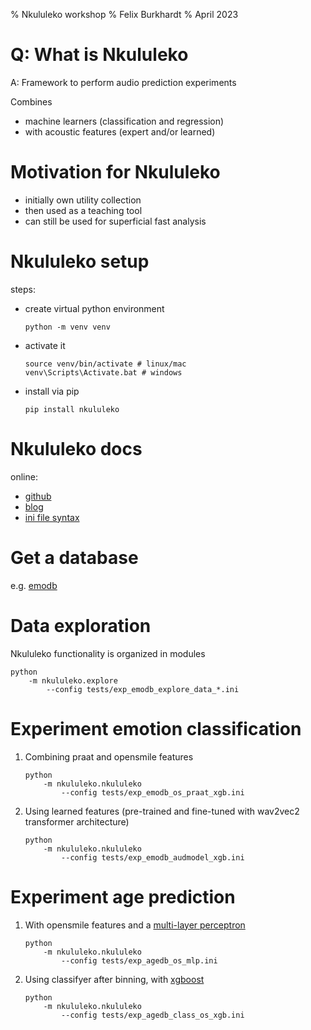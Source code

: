 % Nkululeko workshop
% Felix Burkhardt
% April 2023

# Q: What is Nkululeko

A: Framework to perform audio prediction experiments

Combines 

* machine learners (classification and regression) 
* with acoustic features (expert and/or learned)

# Motivation for Nkululeko

* initially own utility collection
* then used as a teaching tool
* can still be used for superficial fast analysis

# Nkululeko setup

steps:

* create virtual python environment
 
    ```
    python -m venv venv
    ```
* activate it
 
    ```
    source venv/bin/activate # linux/mac
    venv\Scripts\Activate.bat # windows
    ```
* install via pip 
  
    ```
    pip install nkululeko
    ```

# Nkululeko docs

online:

* [github](https://github.com/felixbur/nkululeko)
* [blog](http://blog.syntheticspeech.de/2021/08/30/how-to-set-up-your-first-nkululeko-project/)
* [ini file syntax](https://github.com/felixbur/nkululeko/blob/main/ini_file.md)

# Get a database

e.g. [emodb](http://blog.syntheticspeech.de/2021/08/10/get-all-information-from-emodb/)


# Data exploration

Nkululeko functionality is organized in modules

```
python 
    -m nkululeko.explore 
        --config tests/exp_emodb_explore_data_*.ini
```
# Experiment emotion classification

1) Combining praat and opensmile features

    ```
    python 
        -m nkululeko.nkululeko 
            --config tests/exp_emodb_os_praat_xgb.ini
    ```

2) Using learned features (pre-trained and fine-tuned with wav2vec2 transformer architecture)

    ```
    python 
        -m nkululeko.nkululeko 
            --config tests/exp_emodb_audmodel_xgb.ini
    ```

# Experiment age prediction

1) With opensmile features and a [multi-layer perceptron](http://blog.syntheticspeech.de/2022/11/21/different-machine-learners/)

    ```
    python 
        -m nkululeko.nkululeko 
            --config tests/exp_agedb_os_mlp.ini
    ```

2) Using classifyer after binning, with [xgboost](http://blog.syntheticspeech.de/2022/11/21/different-machine-learners/) 

    ```
    python 
        -m nkululeko.nkululeko 
            --config tests/exp_agedb_class_os_xgb.ini
    ```
